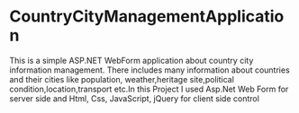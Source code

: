 # CountryCityManagementApplication
This is a simple ASP.NET WebForm application about country city  information management.
There includes many information about countries and their cities like population,
weather,heritage site,political condition,location,transport etc.In this Project I used Asp.Net Web Form for server side and Html, Css, JavaScript, jQuery for client side control
